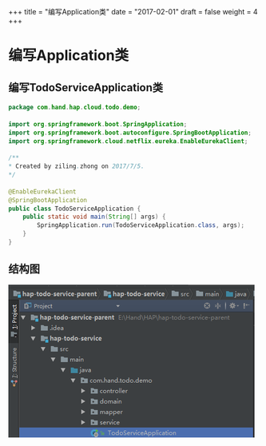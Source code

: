 +++
title = "编写Application类"
date = "2017-02-01"
draft = false
weight = 4
+++

# 编写Application类

## 编写TodoServiceApplication类
  
```java
package com.hand.hap.cloud.todo.demo;

import org.springframework.boot.SpringApplication;
import org.springframework.boot.autoconfigure.SpringBootApplication;
import org.springframework.cloud.netflix.eureka.EnableEurekaClient;

/**
* Created by ziling.zhong on 2017/7/5.
*/

@EnableEurekaClient
@SpringBootApplication
public class TodoServiceApplication {
    public static void main(String[] args) {
        SpringApplication.run(TodoServiceApplication.class, args);
    }
}
```

## 结构图

![](./images/TodoServiceApplication.png)